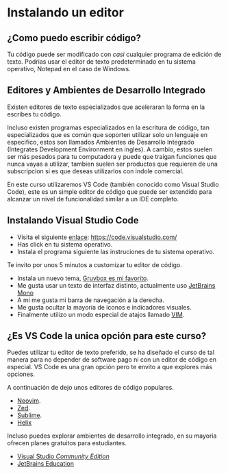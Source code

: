 # Instalando un editor

## ¿Como puedo escribir código?

Tu código puede ser modificado con *casi* cualquier programa de edición de texto. Podrias usar el editor de texto predeterminado en tu sistema operativo, Notepad en el caso de Windows.

## Editores y Ambientes de Desarrollo Integrado

Existen editores de texto especializados que aceleraran la forma en la escribes tu código. 

Incluso existen programas especializados en la escritura de código, tan especializados que es común que soporten utilizar solo un lenguaje en especifico, estos son llamados Ambientes de Desarrollo Integrado (Integrates Development Environment en ingles). A cambio, estos suelen ser más pesados para tu computadora y puede que traigan funciones que nunca vayas a utilizar, tambien suelen ser productos que requieren de una subscripcion si es que deseas utilizarlos con indole comercial.

En este curso utilizaremos VS Code (también conocido como Visual Studio Code), este es un simple editor de código que puede ser extendido para alcanzar un nivel de funcionalidad similar a un IDE completo.

## Instalando Visual Studio Code

* Visita el siguiente [enlace](https://code.visualstudio.com/): https://code.visualstudio.com/
* Has click en tu sistema operativo.
* Instala el programa siguiente las instruciones de tu sistema operativo.

Te invito por unos 5 minutos a customizar tu editor de código.

* Instala un nuevo tema, [Gruvbox es mi favorito](https://marketplace.visualstudio.com/items?itemName=jdinhlife.gruvbox).
* Me gusta usar un texto de interfaz distinto, actualmente uso  [JetBrains Mono](https://www.jetbrains.com/lp/mono/)
* A mi me gusta mi barra de navegación a la derecha.
* Me gusta ocultar la mayoria de iconos e indicadores visuales.
* Finalmente utilizo un modo especial de atajos llamado [VIM](https://github.com/VSCodeVim/Vim).

## ¿Es VS Code la unica opción para este curso?

Puedes utilizar tu editor de texto preferido, se ha diseñado el curso de tal manera para no depender de software pago ni con un editor de código en especial. VS Code es una gran opción pero te envito a que explores más opciones.

A continuación de dejo unos editores de código populares.

* [Neovim](https://neovim.io/).
* [Zed](https://zed.dev/).
* [Sublime](https://www.sublimetext.com/).
* [Helix](https://zed.dev/)

Incluso puedes explorar ambientes de desarrollo integrado, en su mayoria ofrecen planes gratuitos para estudiantes.

* [Visual Studio *Community Edition*](https://visualstudio.microsoft.com/es/vs/community/)
* [JetBrains Education](https://www.jetbrains.com/es-es/community/education/#students)
